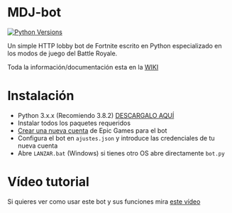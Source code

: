 # MDJ-bot

[![Python Versions](https://img.shields.io/badge/python-3.6%20%7C%203.7%20%7C%203.8-blue)](https://www.python.org/downloads/release/python-382/) 

Un simple HTTP lobby bot de Fortnite escrito en Python especializado en los modos de juego del Battle Royale.

Toda la información/documentación esta en la [WIKI](https://github.com/Londiuh/MDJ-bot/wiki "WIKI")

# Instalación
- Python 3.x.x (Recomiendo 3.8.2) [DESCARGALO AQUÍ](https://www.python.org/downloads/release/python-380/ "Puedes descargarlo aquí")
- Instalar todos los paquetes requeridos
- [Crear una nueva cuenta](https://epicgames.com/id/register "Crear una nueva cuenta de Epic Games") de Epic Games para el bot
- Configura el bot en `ajustes.json` y introduce las credenciales de tu nueva cuenta
- Abre `LANZAR.bat` <label title="Si abres directamente el archivo .py en windows y ocurre un error la consola se cerrara de inmediato y no podras ver el error">(Windows)</label> si tienes otro OS abre directamente `bot.py`

# Vídeo tutorial

Si quieres ver como usar este bot y sus funciones mira [este vídeo](http://google.com "este vídeo")
